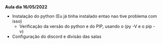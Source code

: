 **Aula dia 16/05/2022**

- Instalação do python (Eu já tinha instalado entao nao tive problema com isso)
    - Verificação da versão do python e do PIP, usando o (py -V e o pip -v)
- Configuração do discord e divisão das salas  
